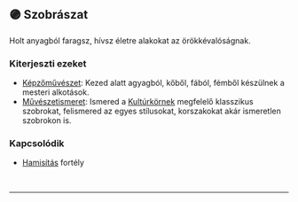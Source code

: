 ## 🟣 Szobrászat

Holt anyagból faragsz, hívsz életre alakokat az örökkévalóságnak.

### Kiterjeszti ezeket

- [Képzőművészet](../kepzettsegek.szekunder/kepzomuveszet.md): Kezed alatt agyagból, kőből, fából, fémből készülnek a mesteri alkotások.
- [Művészetismeret](../kepzettsegek.szekunder/muveszetismeret.md): Ismered a [Kultúrkörnek](../fortelyok.kiemelt/kulturkor.md) megfelelő klasszikus szobrokat, felismered az egyes stílusokat, korszakokat akár ismeretlen szobrokon is.

### Kapcsolódik

- [Hamisítás](../fortelyok.altalanos/hamisitas.md) fortély

<br />

---
